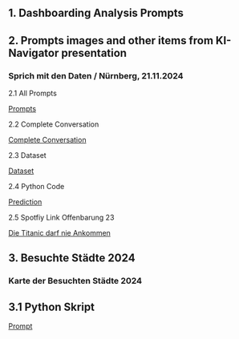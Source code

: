 ## 1. Dashboarding Analysis Prompts ##
## 2. Prompts images and other items from KI-Navigator presentation ##
### Sprich mit  den Daten / Nürnberg, 21.11.2024 ### 

2.1 All Prompts

[Prompts](Titanic%20Dataset/Titanic%20Questions.md)

2.2 Complete Conversation

[Complete Conversation](Titanic%20Dataset/Titanic%20Dataset%20Full%20Conversation.md)

2.3 Dataset

[Dataset](Titanic%20Dataset/Titanic%20Dataset.csv)

2.4 Python Code

[Prediction](Titanic%20Dataset/predict_titanic.py)

2.5 Spotfiy Link Offenbarung 23 

[Die Titanic darf nie Ankommen](https://open.spotify.com/album/6waeaRCI5HTFTmkQtghMVS)

## 3. Besuchte Städte 2024  ##
### Karte der Besuchten Städte 2024 ###
## 3.1 Python Skript
[Prompt](2024/prompt.md)
